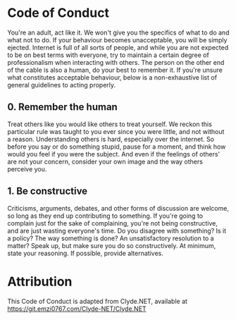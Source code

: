 # Code of Conduct
You're an adult, act like it. We won't give you the specifics of what to do and what not to do. If your behaviour becomes unacceptable, you will be simply ejected. Internet is full of all sorts of people, and while you are not expected to be on best terms with everyone, try to maintain a certain degree of professionalism when interacting with others. The person on the other end of the cable is also a human, do your best to remember it. If you're unsure what constitutes acceptable behaviour, below is a non-exhaustive list of general guidelines to acting properly. 

## 0. Remember the human
Treat others like you would like others to treat yourself. We reckon this particular rule was taught to you ever since you were little, and not without a reason. Understanding others is hard, especially over the internet. So before you say or do something stupid, pause for a moment, and think how would you feel if you were the subject. And even if the feelings of others' are not your concern, consider your own image and the way others perceive you. 

## 1. Be constructive
Criticisms, arguments, debates, and other forms of discussion are welcome, so long as they end up contributing to something. If you're going to complain just for the sake of complaining, you're not being constructive, and are just wasting everyone's time. Do you disagree with something? Is it a policy? The way something is done?  An unsatisfactory resolution to a matter? Speak up, but make sure you do so constructively. At minimum, state your reasoning. If possible, provide alternatives.

# Attribution
This Code of Conduct is adapted from Clyde.NET, available at https://git.emzi0767.com/Clyde-NET/Clyde.NET
